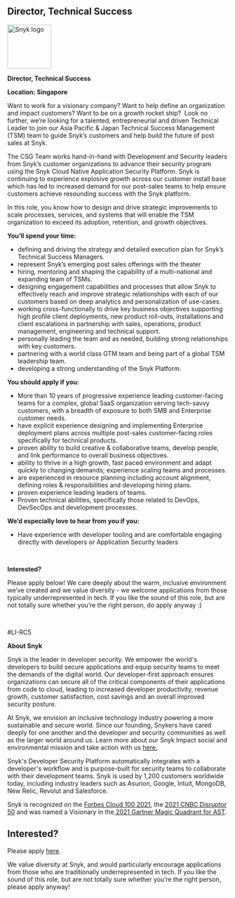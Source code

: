Director, Technical Success
---

<img src="https://res.cloudinary.com/snyk/image/upload/v1537345894/press-kit/brand/logo-black.png" width="100" alt="Snyk logo" />

<p><strong>Director, Technical Success</strong></p>
<p><strong>Location: Singapore</strong></p>
<p><span style="font-weight: 400;">Want to work for a visionary company? Want to help define an organization and impact customers? Want to be on a growth rocket ship?&nbsp; Look no further, we’re looking for a talented, entrepreneurial and driven Technical Leader to join our Asia Pacific &amp; Japan Technical Success Management (TSM) team to guide Snyk’s customers and help build the future of post sales at Snyk.&nbsp;</span></p>
<p><span style="font-weight: 400;">The CSG Team works hand-in-hand with Development and Security leaders from Snyk’s customer organizations to advance their security program using the Snyk Cloud Native Application Security Platform. Snyk is continuing to experience explosive growth across our customer install base which has led to increased demand for our post-sales teams to help ensure customers achieve resounding success with the Snyk platform.&nbsp;&nbsp;</span></p>
<p><span style="font-weight: 400;">In this role, you know how to design and drive strategic improvements to scale processes, services, and systems that will enable the TSM organization to exceed its adoption, retention, and growth objectives.&nbsp;</span></p>
<p><strong>You’ll spend your time:</strong></p>
<ul>
<li style="font-weight: 400;"><span style="font-weight: 400;">defining and driving the strategy and detailed execution plan for Snyk’s Technical Success Managers.</span></li>
<li style="font-weight: 400;"><span style="font-weight: 400;">represent Snyk’s emerging post sales offerings with the theater</span></li>
<li style="font-weight: 400;"><span style="font-weight: 400;">hiring, mentoring and shaping the capability of a multi-national and expanding team of TSMs.&nbsp;&nbsp;</span></li>
<li style="font-weight: 400;"><span style="font-weight: 400;">designing engagement capabilities and processes that allow Snyk to effectively reach and improve strategic relationships with each of our customers based on deep analytics and personalization of use-cases.</span></li>
<li style="font-weight: 400;"><span style="font-weight: 400;">working cross-functionally to drive key business objectives supporting high profile client deployments, new product roll-outs, installations and client escalations in partnership with sales, operations, product management, engineering and technical support.</span></li>
<li style="font-weight: 400;"><span style="font-weight: 400;">personally leading the team and as needed, building strong relationships with key customers.</span></li>
<li style="font-weight: 400;"><span style="font-weight: 400;">partnering with a world class GTM team and being part of a global TSM leadership team.</span></li>
<li style="font-weight: 400;"><span style="font-weight: 400;">developing a strong understanding of the Snyk Platform.</span></li>
</ul>
<p><strong>You should apply if you:</strong></p>
<ul>
<li style="font-weight: 400;"><span style="font-weight: 400;">More than 10 years of progressive experience leading customer-facing teams for a complex, global SaaS organization serving tech-savvy customers, with a breadth of exposure to both SMB and Enterprise customer needs.</span></li>
<li style="font-weight: 400;"><span style="font-weight: 400;">have explicit experience designing and implementing Enterprise deployment plans across multiple post-sales customer-facing roles specifically for technical products.&nbsp;</span></li>
<li style="font-weight: 400;"><span style="font-weight: 400;">proven ability to build creative &amp; collaborative teams, develop people, and link performance to overall business objectives.</span></li>
<li style="font-weight: 400;"><span style="font-weight: 400;">ability to thrive in a high growth, fast paced environment and adapt quickly to changing demands; experience scaling teams and processes.</span></li>
<li style="font-weight: 400;"><span style="font-weight: 400;">are experienced in resource planning including account alignment, defining roles &amp; responsibilities and developing hiring plans.</span></li>
<li style="font-weight: 400;"><span style="font-weight: 400;">proven experience leading leaders of teams.</span></li>
<li style="font-weight: 400;"><span style="font-weight: 400;">Proven technical abilities, specifically those related to DevOps, DevSecOps and development processes.</span></li>
</ul>
<p><strong>We’d especially love to hear from you if you:</strong></p>
<ul>
<li style="font-weight: 400;"><span style="font-weight: 400;">Have experience with developer tooling and are comfortable engaging directly with developers or Application Security leaders&nbsp;</span></li>
</ul>
<p>&nbsp;</p>
<p><strong>Interested?</strong></p>
<p><span style="font-weight: 400;">Please apply below! We care deeply about the warm, inclusive environment we’ve created and we value diversity - we welcome applications from those typically underrepresented in tech. If you like the sound of this role, but are not totally sure whether you’re the right person, do apply anyway :)</span></p>
<p>&nbsp;</p>
<p><span style="font-weight: 400;">#LI-RC5</span></p><div class="content-conclusion"><p><strong>About Snyk</strong></p>
<p><span style="font-weight: 400;">Snyk is the leader in developer security. We empower the world's developers to build secure applications and equip security teams to meet the demands of the digital world. Our developer-first approach ensures organizations can secure all of the critical components of their applications from code to cloud, leading to increased developer productivity, revenue growth, customer satisfaction, cost savings and an overall improved security posture.&nbsp;</span></p>
<p><span style="font-weight: 400;">At Snyk, we envision an inclusive technology industry powering a more sustainable and secure world.</span> <span style="font-weight: 400;">Since our founding, Snykers have cared deeply for one another and the developer and security communities as well as the larger world around us. Learn more about our Snyk Impact social and environmental mission and take action with us </span><a href="https://snyk.io/about/snyk-impact/"><span style="font-weight: 400;">here.</span></a></p>
<p><span style="font-weight: 400;">Snyk's Developer Security Platform automatically integrates with a developer's workflow and is purpose-built for security teams to collaborate with their development teams. Snyk is used by 1,200 customers worldwide today, including industry leaders such as Asurion, Google, Intuit, MongoDB, New Relic, Revolut and Salesforce.</span></p>
<p><span style="font-weight: 400;">Snyk is recognized on the </span><a href="https://www.forbes.com/cloud100/#6f24b5ba5f94"><span style="font-weight: 400;">Forbes Cloud 100 2021</span></a><span style="font-weight: 400;">, the </span><a href="https://www.cnbc.com/2021/05/25/these-are-the-2021-cnbc-disruptor-50-companies.html"><span style="font-weight: 400;">2021 CNBC Disruptor 50</span></a><span style="font-weight: 400;"> and was named a Visionary in the</span><a href="https://snyk.io/blog/snyk-visionary-2021-gartner-magic-quadrant-for-ast/"><span style="font-weight: 400;"> 2021 Gartner Magic Quadrant for AST</span></a><span style="font-weight: 400;">.</span></p></div>

Interested?
---

Please apply [here](https://boards.greenhouse.io/snyk/jobs/6228758002#app).

We value diversity at Snyk, and would particularly encourage applications from those who are traditionally underrepresented in tech.
If you like the sound of this role, but are not totally sure whether you’re the right person, please apply anyway!
